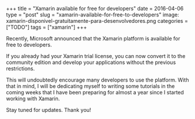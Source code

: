 +++
title = "Xamarin available for free for developers"
date = 2016-04-06
type = "post"
slug = "xamarin-available-for-free-to-developers"
image: xamarin-disponivel-gratuitamente-para-desenvolvedores.png
categories = ["TODO"]
tags = ["xamarin"]
+++

<p class="intro"><span class="dropcap">R</span>ecently, Microsoft announced that the Xamarin platform is available for free to developers.</p>

If you already had your Xamarin trial license, you can now convert it to the community edition and develop your applications without the previous restrictions.

This will undoubtedly encourage many developers to use the platform. With that in mind, I will be dedicating myself to writing some tutorials in the coming weeks that I have been preparing for almost a year since I started working with Xamarin.

Stay tuned for updates. Thank you!